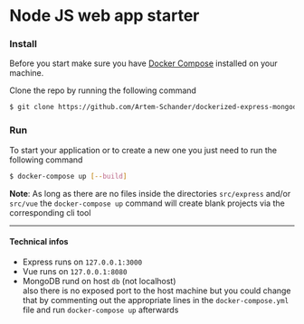# Node JS web app starter

### Install

Before you start make sure you have [Docker Compose](https://docs.docker.com/compose/install/) installed on your machine.

Clone the repo by running the following command

```bash
$ git clone https://github.com/Artem-Schander/dockerized-express-mongodb-vue-app.git
```

### Run
To start your application or to create a new one you just need to run the following command 
```bash
$ docker-compose up [--build]
```

__Note__: As long as there are no files inside the directories `src/express` and/or `src/vue` the `docker-compose up` command will create blank projects via the corresponding cli tool

***

#### Technical infos
* Express runs on `127.0.0.1:3000`
* Vue runs on `127.0.0.1:8080`
* MongoDB rund on host `db` (not localhost)\
also there is no exposed port to the host machine but you could change that by commenting out the appropriate lines in the `docker-compose.yml` file and run `docker-compose up` afterwards
